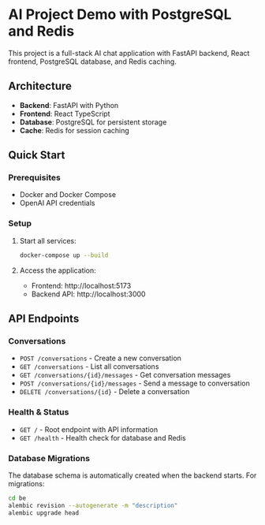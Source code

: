 # AI Project Demo with PostgreSQL and Redis

This project is a full-stack AI chat application with FastAPI backend, React frontend, PostgreSQL database, and Redis caching.

## Architecture

- **Backend**: FastAPI with Python
- **Frontend**: React TypeScript
- **Database**: PostgreSQL for persistent storage
- **Cache**: Redis for session caching

## Quick Start

### Prerequisites

- Docker and Docker Compose
- OpenAI API credentials

### Setup

1. Start all services:
   ```bash
   docker-compose up --build
   ```

2. Access the application:
   - Frontend: http://localhost:5173
   - Backend API: http://localhost:3000

## API Endpoints

### Conversations
- `POST /conversations` - Create a new conversation
- `GET /conversations` - List all conversations
- `GET /conversations/{id}/messages` - Get conversation messages
- `POST /conversations/{id}/messages` - Send a message to conversation
- `DELETE /conversations/{id}` - Delete a conversation

### Health & Status
- `GET /` - Root endpoint with API information
- `GET /health` - Health check for database and Redis

### Database Migrations

The database schema is automatically created when the backend starts. For migrations:

```bash
cd be
alembic revision --autogenerate -m "description"
alembic upgrade head
```

